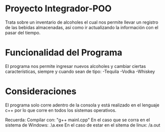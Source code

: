 # Proyecto Integrador-POO
Trata sobre un inventario de alcoholes el cual 
nos permite llevar un registro de las bebidas almacenadas, 
así como ir actualizando la información con el pasar del tiempo. 

# Funcionalidad del Programa 
El programa nos permite ingresar nuevos alcoholes y 
cambiar ciertas características, siempre y cuando sean de tipo:
-Tequila 
-Vodka
-Whiskey

# Consideraciones
El programa solo corre adentro de la consola y
está realizado en el lenguaje c++ por lo que corre 
en todos los sistemas operativos.
 
  Recuerda: 
  Compilar con: "g++ mainl.cpp"
  En el caso que se corra en el sistema de Windows: .\a.exe
  En el caso de estar en el sitema de linux: /a.out
